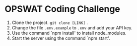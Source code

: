# OPSWAT Coding Challenge


1) Clone the project. `git clone [LINK]` . 
2) Change the file `.env.example` to `.env` and add your API key.
3) Use the command `npm install' to install node_modules.
4) Start the server using the command `npm start'.
